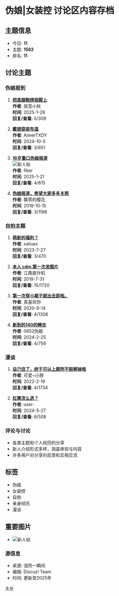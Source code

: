 # 伪娘|女装控 讨论区内容存档

## 主题信息
- 今日: **11**
- 主题: **1562**
- 排名: **11**

## 讨论主题
### 伪娘报到
1. **[把高跟鞋焊我脚上](forum.php?mod=viewthread&tid=288205&extra=page%3D17)**  
   **作者**: 尿壶小秋  
   **时间**: 2025-1-28  
   **回复/查看**: 5/309  
   
2. **[戴锁穿尿布湿](forum.php?mod=viewthread&tid=279011&extra=page%3D17)**  
   **作者**: AimerTXDY  
   **时间**: 2024-10-5  
   **回复/查看**: 3/651  

3. **[16岁重口伪娘报道](forum.php?mod=viewthread&tid=287566&extra=page%3D17)**  
   ![新人帖](static/image/stamp/011.small.gif)  
   **作者**: fiker  
   **时间**: 2025-1-21  
   **回复/查看**: 4/615  

4. **[伪娘报道，希望大家多多关照](forum.php?mod=viewthread&tid=159428&extra=page%3D17)**  
   **作者**: 飘零的樱花  
   **时间**: 2019-10-15  
   **回复/查看**: 3/1198  

### 自拍主题
1. **[萌新的福利？](forum.php?mod=viewthread&tid=244902&extra=page%3D17)**  
   **作者**: xaliuax  
   **时间**: 2023-7-27  
   **回复/查看**: 3/470  

2. **[本人 cdm 第一次发图片](forum.php?mod=viewthread&tid=156440&extra=page%3D17)**  
   **作者**: 江南直升机  
   **时间**: 2019-7-31  
   **回复/查看**: 15/1720  

3. **[第一次穿小裙子就出去逛啦。](forum.php?mod=viewthread&tid=179032&extra=page%3D17)**  
   **作者**: 真喜欢你  
   **时间**: 2020-9-14  
   **回复/查看**: 4/1306  

4. **[新到的140的睡衣](forum.php?mod=viewthread&tid=263620&extra=page%3D17)**  
   **作者**: 0852伪娘  
   **时间**: 2024-2-25  
   **回复/查看**: 4/756  

### 漫谈
1. **[自己住了，终于可以上厕所不脱裤袜啦](forum.php?mod=viewthread&tid=207785&extra=page%3D17)**  
   **作者**: 可爱~小胖  
   **时间**: 2022-2-19  
   **回复/查看**: 4/1734  

2. **[肛塞怎么选？](forum.php?mod=viewthread&tid=270485&extra=page%3D17)**  
   **作者**: user-  
   **时间**: 2024-5-27  
   **回复/查看**: 6/508  

### 评论与讨论
- 各类主题和个人经历的分享
- 新人介绍形式多样，涵盖体验与内容
- 许多用户对分享的反馈和互相交流

## 标签
- 伪娘
- 女装控
- 自拍
- 亲身经历
- 漫谈

## 重要图片
- ![新人帖](static/image/stamp/011.small.gif)

### 源信息
- 来源: 湿热一瞬间
- 编辑: Discuz! Team
- 时间: 更新至2025年 

太长